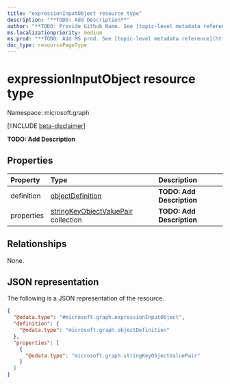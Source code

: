 ```yaml
---
title: "expressionInputObject resource type"
description: "**TODO: Add Description**"
author: "**TODO: Provide Github Name. See [topic-level metadata reference](https://msgo.azurewebsites.net/add/document/guidelines/metadata.html#topic-level-metadata)**"
ms.localizationpriority: medium
ms.prod: "**TODO: Add MS prod. See [topic-level metadata reference](https://msgo.azurewebsites.net/add/document/guidelines/metadata.html#topic-level-metadata)**"
doc_type: resourcePageType
---
```


# expressionInputObject resource type

Namespace: microsoft.graph

[!INCLUDE [beta-disclaimer](../../includes/beta-disclaimer.md)]

**TODO: Add Description**

## Properties
|Property|Type|Description|
|:---|:---|:---|
|definition|[objectDefinition](../resources/objectdefinition.md)|**TODO: Add Description**|
|properties|[stringKeyObjectValuePair](../resources/stringkeyobjectvaluepair.md) collection|**TODO: Add Description**|

## Relationships
None.

## JSON representation
The following is a JSON representation of the resource.
<!-- {
  "blockType": "resource",
  "@odata.type": "microsoft.graph.expressionInputObject"
}
-->
``` json
{
  "@odata.type": "#microsoft.graph.expressionInputObject",
  "definition": {
    "@odata.type": "microsoft.graph.objectDefinition"
  },
  "properties": [
    {
      "@odata.type": "microsoft.graph.stringKeyObjectValuePair"
    }
  ]
}
```

